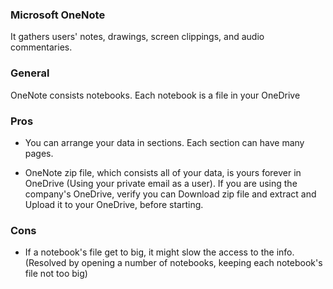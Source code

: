 
### Microsoft OneNote
It gathers users' notes, drawings, screen clippings, and audio commentaries.


### General
OneNote consists notebooks.
Each notebook is a file in your OneDrive


### Pros
- You can arrange your data in sections.
  Each section can have many pages.

- OneNote zip file, which consists all of your data, is yours forever in OneDrive (Using your private email as a user).
  If you are using the company's OneDrive, verify you can Download zip file and extract and Upload it to your OneDrive, before starting.


### Cons
- If a notebook's file get to big, it might slow the access to the info.
  (Resolved by opening a number of notebooks, keeping each notebook's file not too big)

